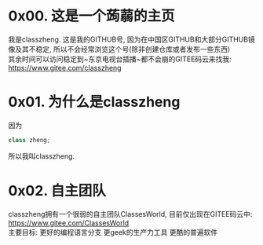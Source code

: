 # 0x00. 这是一个蒟蒻的主页
我是classzheng. 这是我的GITHUB号, 因为在中国区GITHUB和大部分GITHUB镜像及其不稳定, 所以不会经常浏览这个号(除非创建仓库或者发布一些东西)  
其余时间可以访问稳定到~东京电视台插播~都不会崩的GITEE码云来找我: https://www.gitee.com/classzheng
# 0x01. 为什么是classzheng
因为
```cpp
class zheng;
```
所以我叫classzheng.
# 0x02. 自主团队
classzheng拥有一个很弱的自主团队ClassesWorld, 目前仅出现在GITEE码云中: https://www.gitee.com/ClassesWorld  
主要目标: 更好的编程语言分支 更geek的生产力工具 更酷的普遍软件
